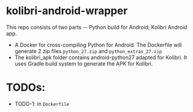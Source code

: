 # kolibri-android-wrapper

This repo consists of two parts -- Python build for Android; Kolibri Android app. 
* A Docker for cross-compiling Python for Android. The Dockerfile will generate 2 zip files `python_27.zip` and `python_extras_27.zip`
* The kolibri_apk folder contains android-python27 adapted for Kolibri. It uses Gradle build system to generate the APK for Kolibri.

# TODOs:

* TODO-1: in `Dockerfile`
